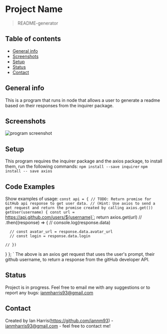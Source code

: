 # Project Name
> README-generator

## Table of contents
* [General info](#general-info)
* [Screenshots](#screenshots)
* [Setup](#setup)
* [Status](#status)
* [Contact](#contact)

## General info
This is a program that runs in node that allows a user to generate a readme based on their responses from the inquirer package. 

## Screenshots
![program screenshot](code-quiz.PNG)


## Setup
This program requires the inquirer package and the axios package, to install them, run the following commands:
`npm install --save inquirer`
`npm install -- save axios`

## Code Examples
Show examples of usage:
`const api = {
  // TODO: Return promise for GitHub api response to get user data.
  // (Hint: Use axios to send a get request and return the promise created by calling axios.get())
  getUser(username) {
    const url = `https://api.github.com/users/${username}`;
    return axios.get(url)
    // .then((response) => {
    //   console.log(response.data)
      
      // const avatar_url = response.data.avatar_url
      // const login = response.data.login
 
    // })
    
  }
};
`
The above is an axios get request that uses the user's prompt, their github username, to return a response from the gitHub developer API.


## Status
Project is in progress. Feel free to email me with any suggestions or to report any bugs: ianmharris93@gmail.com



## Contact
Created by Ian Harris(https://github.com/iannm93) - ianmharris93@gmail.com - feel free to contact me!

